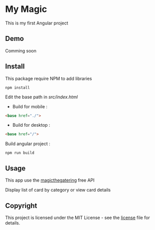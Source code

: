 # My Magic
This is my first Angular project

## Demo

Comming soon

## Install

This package require NPM to add libraries
```shell
npm install
```
Edit the base path in *src/index.html*
* Build for mobile :
```html
<base href="./">
```
* Build for desktop :
```html
<base href="/">
```

Build angular project :

```shell
npm run build
```

## Usage

This app use the [magicthegatering](https://magicthegathering.io) free API 

Display list of card by category or view card details


## Copyright

This project is licensed under the MIT License - see the [license](LICENSE) file for details.